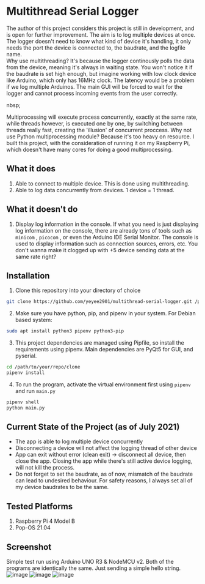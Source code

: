 # Multithread Serial Logger
The author of this project considers this project is still in development, and is open for further improvement. The aim is to log multiple devices at once. The logger doesn't need to know what kind of device it's handling, it only needs the port the device is connected to, the baudrate, and the logfile name.  
Why use multithreading? It's because the logger continously polls the data from the device, meaning it's always in waiting state.
You won't notice it if the baudrate is set high enough, but imagine working with low clock device like Arduino, which
only has 16MHz clock. The latency would be a problem if we log multiple Arduinos. The main GUI will be forced to wait for
the logger and cannot process incoming events from the user correctly.

nbsp;  
  
Multiprocessing will execute process concurrently, exactly at the same rate, while threads however, is executed one by one,
by switching between threads really fast, creating the 'illusion' of concurrent proccess. Why not use Python multiprocessing module?
Because it's too heavy on resource. I built this project, with the consideration of running it on my Raspberry Pi, which doesn't have
many cores for doing a good multiprocessing.
  
## What it does
1. Able to connect to multiple device. This is done using multithreading.
2. Able to log data concurrently from devices. 1 device = 1 thread.
  
## What it doesn't do
1. Display log information in the console. If what you need is just displaying log information on the console, there are already tons of tools such as `minicom` , `picocom` , or even the Arduino IDE Serial Monitor. The console is used to display information such as connection sources, errors, etc. You don't wanna make it clogged up with +5 device sending data at the same rate right?

## Installation
1. Clone this repository into your directory of choice
```bash
git clone https://github.com/yeyee2901/multithread-serial-logger.git /path/of/your/choice
```
2. Make sure you have python, pip, and pipenv in your system. For Debian based system:
```bash
sudo apt install python3 pipenv python3-pip
```
3. This project dependencies are managed using Pipfile, so install the requirements using pipenv. Main dependencies
are PyQt5 for GUI, and pyserial.
```bash
cd /path/to/your/repo/clone
pipenv install
```
4. To run the program, activate the virtual environment first using `pipenv` and run `main.py`
```bash
pipenv shell
python main.py
```

## Current State of the Project (as of July 2021)
- The app is able to log multiple device concurrently
- Disconnecting a device will not affect the logging thread of other device
- App can exit without error (clean exit) -> disconnect all device, then close the app.
Closing the app while there's still active device logging, will not kill the process.
- Do not forget to set the baudrate, as of now, mismatch of the baudrate can lead to undesired
behaviour. For safety reasons, I always set all of my device baudrates to be the same.

## Tested Platforms
1. Raspberry Pi 4 Model B
2. Pop-OS 21.04
&nbsp;  

## Screenshot
Simple test run using Arduino UNO R3 & NodeMCU v2. Both of the programs are identically the same. Just sending a 
simple hello string.
![image](https://user-images.githubusercontent.com/55247343/127276557-de432ac8-ca9d-41ce-8881-cacc9a2cee6b.png)
![image](https://user-images.githubusercontent.com/55247343/127276618-1e1ecb24-f85f-4a6e-a617-fa7842f529cd.png)
![image](https://user-images.githubusercontent.com/55247343/127276770-f6452c28-8c8a-4f1f-9ebd-0d920ebb0765.png)
